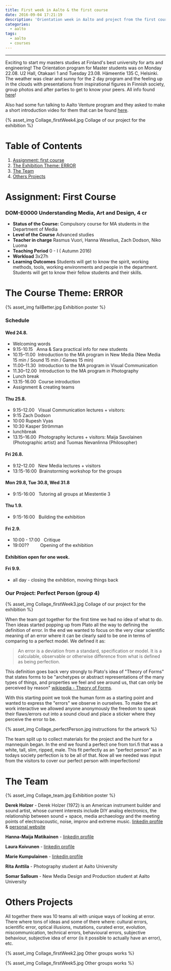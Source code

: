 ```yaml
---
title: First week in Aalto & the first course
date: 2016-09-04 17:21:19
description: 'Orientation week in Aalto and project from the first course "DOM-E0000 Understanding Media, Art and Design"'
categories:
  - aalto
tags:
  - aalto
  - courses
---
```

---
Exciting to start my masters studies at Finland's best university for arts and engineering! The Orientation program for Master students was on Monday 22.08. U2 Hall, Otakaari 1 and Tuesday 23.08. Hämeentie 135 C, Helsinki. The weather was clear and sunny for the 2 day program and the feeling up in the clouds with presentations from inspirational figures in Finnish society, group photos and after parties to get to know your peers. All info found [here](https://into.aalto.fi/display/enmasterarts/Orientation)!

Also had some fun talking to Aalto Venture program and they asked to make a short introduction video for them that can be found [here](https://www.facebook.com/aaltoventuresprogram/videos/1253620348005959/).

{% asset_img Collage_firstWeek4.jpg Collage of our project for the exhibition  %}

# Table of Contents
1. [Assignment: first course](#Assignment-First-Course)
2. [The Exhibition Theme: ERROR](#The-Exhibition-Theme-ERROR)
3. [The Team](#The-Team)
4. [Others Projects](#Others-Porjects)

# Assignment: First Course

### DOM-E0000 Understanding Media, Art and Design, 4 cr

* **Status of the Course:**
  Compulsory course for MA students in the Department of Media
* **Level of the Course**
  Advanced studies
* **Teacher in charge**
  Rasmus Vuori, Hanna Weselius, Zach Dodson, Niko Luoma
* **Teaching Period**
  0 - I ( Autumn 2016)
* **Workload**
  3x27h
* **Learning Outcomes**
  Students will get to know the spirit, working methods, tools, working environments and people in the department. Students will get to know their fellow students and their skills.

# The Course Theme: ERROR

{% asset_img failBetter.jpg Exhibition poster %}

### Schedule

#### Wed 24.8.
- Welcoming words
- 9.15-10.15   Anna & Sara practical info for new students
- 10.15–11.00  Introduction to the MA program in New Media (New Media 15 min / Sound 15 min / Games 15 min)
- 11.00–11.30  Introduction to the MA program in Visual Communication
- 11.30–12.00  Introduction to the MA program in Photography
- Lunch break
- 13.15-16.00  Course introduction
- Assignment & creating teams

#### Thu 25.8.
- 9.15–12.00   Visual Communication lectures + visitors:
- 9:15 Zach Dodson
- 10:00 Rupesh Vyas
- 10:30 Kasper Strömman
- lunchbreak
- 13.15–16.00  Photography lectures + visitors: Maija Savolainen (Photographic artist) and Tuomas Nevanlinna (Philosopher)

#### Fri 26.8.
- 9.12–12.00   New Media lectures + visitors
- 13:15-16:00  Brainstorming workshop for the groups

#### Mon 29.8, Tue 30.8, Wed 31.8
- 9:15-16:00   Tutoring all groups at Miestentie 3

#### Thu 1.9.
- 9:15-16:00   Building the exhibition

#### Fri 2.9.
- 10:00 - 17:00   Critique
- 19:00??         Opening of the exhibition

#### Exhibition open for one week.

#### Fri 9.9.
- all day - closing the exhibtion, moving things back

### Our Project: Perfect Person (group 4)

{% asset_img Collage_firstWeek3.jpg Collage of our project for the exhibition  %}

When the team got together for the first time we had no idea of what to do. Then ideas started popping up from Plato all the way to defining the definition of error. In the end we wanted to focus on the very clear scientific meaning of an error where it can be clearly said to be one in terms of comparing to a perfect model. We defined it as:

> An error is a deviation from a standard, specification or model. It is a calculable, observable or otherwise difference from what is defined as being perfection.

This definition goes back very strongly to Plato's idea of "Theory of Forms" that states forms to be "archetypes or abstract representations of the many types of things, and properties we feel and see around us, that can only be perceived by reason" [wikipedia - Theory of Forms](https://en.wikipedia.org/wiki/Plato#Theory_of_Forms).

With this starting point we took the human form as a starting point and wanted to express the "errors" we observe in ourselves. To make the art work interactive we allowed anyone anonymously the freedom to speak their flaws/errors out into a sound cloud and place a sticker where they perceive the error to be.

{% asset_img Collage_perfectPerson.jpg instructions for the artwork  %}

The team split up to collect materials for the project and the hunt for a mannequin began. In the end we found a perfect one from tori.fi that was a white, tall, slim, ripped, male. This fit perfectly as an "perfect person" as in todays society perfection is to be all of that. Now all we needed was input from the visitors to cover our perfect person with imperfections!

# The Team

{% asset_img Collage_team.jpg Exhibition poster %}

**Derek Holzer** - Derek Holzer (1972) is an American instrument builder and sound artist, whose current interests include DIY analog electronics, the relationship between sound + space, media archaeology and the meeting points of electroacoustic, noise, improv and extreme music. [linkedin profile](https://de.linkedin.com/in/derek-holzer-7a4251a) & [personal website](http://macumbista.net/)

**Hanna-Maija Matikainen** - [linkedin profile](https://fi.linkedin.com/in/hanna-maija-matikainen-a00880b5)

**Laura Koivunen** - [linkedin profile](https://www.linkedin.com/in/lakoivu)

**Marie Kumpulainen** - [linkedin profile](https://fi.linkedin.com/in/marie-kumpulainen-6ba32092)

**Rita Anttila** - Photography student at Aalto University

**Somar Salloum** - New Media Design and Production student at Aalto University

# Others Projects

All together there was 10 teams all with unique ways of looking at error. There where tons of ideas and some of there where: cultural errors, scientific error, optical illusions, mutations, curated error, evolution, miscommunication, technical errors, behavioural errors, subjective behaviour, subjective idea of error (is it possible to actually have an error), etc.

{% asset_img Collage_firstWeek2.jpg Other groups works %}

{% asset_img Collage_firstWeek5.jpg Other groups works %}
